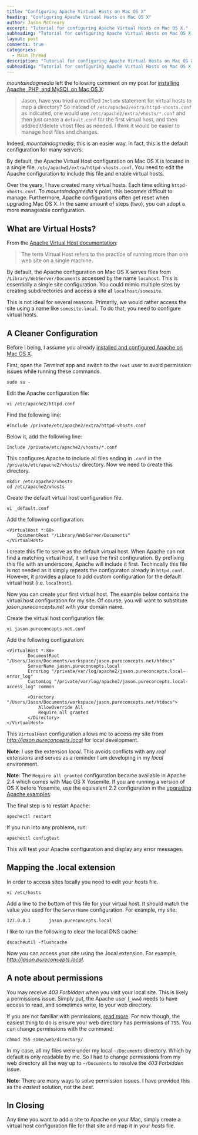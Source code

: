 ```yaml
---
title: "Configuring Apache Virtual Hosts on Mac OS X"
heading: "Configuring Apache Virtual Hosts on Mac OS X"
author: Jason McCreary
excerpt: "Tutorial for configuring Apache Virtual Hosts on Mac OS X."
subheading: "Tutorial for configuring Apache Virtual Hosts on Mac OS X."
layout: post
comments: true
categories:
  - Main Thread
description: "Tutorial for configuring Apache Virtual Hosts on Mac OS X."
subheading: "Tutorial for configuring Apache Virtual Hosts on Mac OS X."
---
```

*mountaindogmedia* left the following comment on my post for [installing Apache, PHP, and MySQL on Mac OS X](/2012/10/install-apache-php-mysql-mac-os-x/):

> Jason, have you tried a modified `Include` statement for virtual hosts to map a directory? So instead of `/etc/apache2/extra/httpd-vhosts.conf` as indicated, one would use `/etc/apache2/extra/vhosts/*.conf` and then just create a `default.conf` for the first virtual host, and then add/edit/delete vhost files as needed. I think it would be easier to manage host files and changes.

Indeed, *mountaindogmedia*, this is an easier way. In fact, this is the default configuration for many servers.

By default, the Apache Virtual Host configuration on Mac OS X is located in a single file: `/etc/apache2/extra/httpd-vhosts.conf`. You need to edit the Apache configuration to include this file and enable virtual hosts.

Over the years, I have created many virtual hosts. Each time editing `httpd-vhosts.conf`. To *mountaindogmedia's* point, this becomes difficult to manage. Furthermore, Apache configurations often get reset when upgrading Mac OS X. In the same amount of steps (two), you can adopt a more manageable configuration.

## What are Virtual Hosts?
From the [Apache Virtual Host documentation](http://httpd.apache.org/docs/current/vhosts/index.html):

> The term Virtual Host refers to the practice of running more than one web site on a single machine.

By default, the Apache configuration on Mac OS X serves files from `/Library/WebServer/Documents` accessed by the name `locahost`. This is essentially a single site configuration. You could mimic multiple sites by creating subdirectories and access a site at `localhost/somesite`.

This is not ideal for several reasons. Primarily, we would rather access the site using a name like `somesite.local`. To do that, you need to configure virtual hosts.

## A Cleaner Configuration
Before I being, I assume you already [installed and configured Apache on Mac OS X](/2014/11/install-apache-php-mysql-mac-os-x-yosemite/).

First, open the *Terminal* app and switch to the `root` user to avoid permission issues while running these commands.

    sudo su -

Edit the Apache configuration file:

    vi /etc/apache2/httpd.conf

Find the following line:

    #Include /private/etc/apache2/extra/httpd-vhosts.conf

Below it, add the following line:

    Include /private/etc/apache2/vhosts/*.conf

This configures Apache to include all files ending in `.conf` in the `/private/etc/apache2/vhosts/` directory. Now we need to create this directory.

    mkdir /etc/apache2/vhosts
    cd /etc/apache2/vhosts

Create the default virtual host configuration file.

    vi _default.conf

Add the following configuration:

    <VirtualHost *:80>
        DocumentRoot "/Library/WebServer/Documents"
    </VirtualHost>

I create this file to serve as the default virtual host. When Apache can not find a matching virtual host, it will use the first configuration. By prefixing this file with an underscore, Apache will include it first. Techincally this file is not needed as it simply repeats the configuraton already in `httpd.conf`. However, it provides a place to add custom configuration for the default virtual host (i.e. `localhost`).

Now you can create your first virtual host. The example below contains the virtual host configuration for my site. Of course, you will want to substitute *jason.pureconcepts.net* with your domain name.

Create the virtual host configuration file:

    vi jason.pureconcepts.net.conf

Add the following configuration:

    <VirtualHost *:80>
            DocumentRoot "/Users/Jason/Documents/workspace/jason.pureconcepts.net/htdocs"
            ServerName jason.pureconcepts.local
            ErrorLog "/private/var/log/apache2/jason.pureconcepts.local-error_log"
            CustomLog "/private/var/log/apache2/jason.pureconcepts.local-access_log" common

            <Directory "/Users/Jason/Documents/workspace/jason.pureconcepts.net/htdocs">
                AllowOverride All
                Require all granted
            </Directory>
    </VirtualHost>

This `VirtualHost` configuration allows me to access my site from *http://jason.pureconcepts.local* for local development.

**Note**: I use the extension *local*. This avoids conflicts with any *real* extensions and serves as a reminder I am developing in my *local* environment.

**Note**: The `Require all granted` configuration became available in Apache 2.4 which comes with Mac OS X Yosemite. If you are running a version of OS X before Yosemite, use the equivalent 2.2 configuration in the [upgrading Apache examples](http://httpd.apache.org/docs/2.4/upgrading.html#run-time).

The final step is to restart Apache:

    apachectl restart

If you run into any problems, run:

    apachectl configtest

This will test your Apache configuration and display any error messages.

## Mapping the .local extension
In order to access sites locally you need to edit your *hosts* file.

    vi /etc/hosts

Add a line to the bottom of this file for your virtual host. It should match the value you used for the `ServerName` configuration. For example, my site:

    127.0.0.1       jason.pureconcepts.local

I like to run the following to clear the local DNS cache:

    dscacheutil -flushcache

Now you can access your site using the .local extension. For example, *http://jason.pureconcepts.local*.

## A note about permissions
You may receive *403 Forbidden* when you visit your local site. This is likely a permissions issue. Simply put, the Apache user (`_www`) needs to have access to read, and sometimes write, to your web directory.

If you are not familiar with permissions, [read more](https://www.ics.uci.edu/computing/linux/file-security.php). For now though, the easiest thing to do is ensure your web directory has permissions of `755`. You can change permissions with the command:

    chmod 755 some/web/directory/

In my case, all my files were under my local `~/Documents` directory. Which by default is only readable by me. So I had to change permissions from my web directory all the way up to `~/Documents` to resolve the *403 Forbidden* issue.

**Note**: There are many ways to solve permission issues. I have provided this as the *easiest* solution, not the *best*.

## In Closing
Any time you want to add a site to Apache on your Mac, simply create a virtual host configuration file for that site and map it in your *hosts* file.
